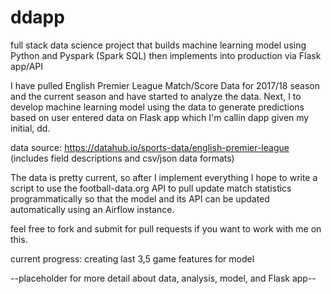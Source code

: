 # ddapp
full stack data science project that builds machine learning model using Python and Pyspark (Spark SQL) then implements into production via Flask app/API

I have pulled English Premier League Match/Score Data for 2017/18 season and the current season
and have started to analyze the data.  Next, I to develop machine learning model using the data 
to generate predictions based on user entered data on Flask app which I'm callin dapp given 
my initial, dd. 

data source: https://datahub.io/sports-data/english-premier-league 
(includes field descriptions and csv/json data formats)

The data is pretty current, so after I implement everything I hope to write a script to 
use the football-data.org API to pull update match statistics programmatically so that 
the model and its API can be updated automatically using an Airflow instance.

feel free to fork and submit for pull requests if you want to work with me 
on this.

current progress: creating last 3,5 game features for model

--placeholder for more detail about data, analysis, model, and Flask app--
